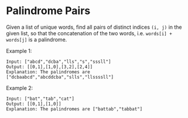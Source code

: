 # Palindrome Pairs

Given a list of unique words, find all pairs of distinct indices ``(i, j)`` in the given list, so that the concatenation of the two words, i.e. ``words[i] + words[j]`` is a palindrome.

Example 1:

```
Input: ["abcd","dcba","lls","s","sssll"]
Output: [[0,1],[1,0],[3,2],[2,4]]
Explanation: The palindromes are ["dcbaabcd","abcddcba","slls","llssssll"]
```

Example 2:

```
Input: ["bat","tab","cat"]
Output: [[0,1],[1,0]]
Explanation: The palindromes are ["battab","tabbat"]
```
